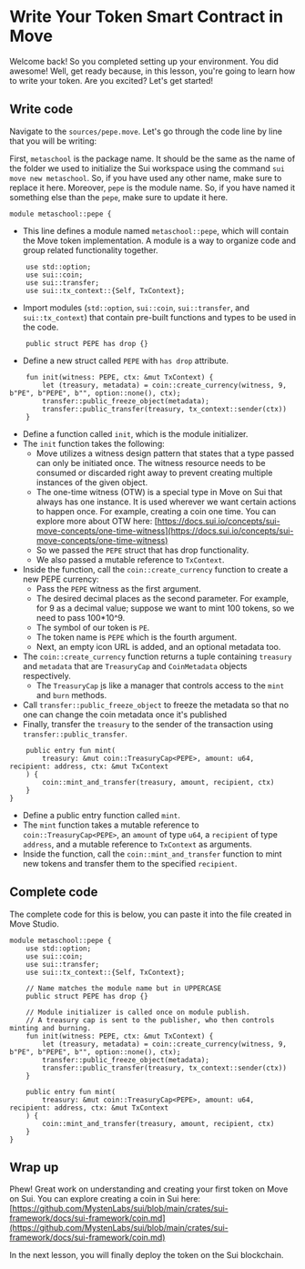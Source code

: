 # Write Your Token Smart Contract in Move

Welcome back!  So you completed setting up your environment. You did awesome! Well, get ready because, in this lesson, you're going to learn how to write your token.  Are you excited? Let's get started!

## Write code

Navigate to the `sources/pepe.move`. Let's go through the code line by line that you will be writing:

First, `metaschool` is the package name. It should be the same as the name of the folder we used to initialize the Sui workspace using the command `sui move new metaschool`. So, if you have used any other name, make sure to replace it here. Moreover, `pepe` is the module name. So, if you have named it something else than the `pepe`, make sure to update it here.

```
module metaschool::pepe {
```

- This line defines a module named `metaschool::pepe`, which will contain the Move token implementation. A module is a way to organize code and group related functionality together.

```
    use std::option;
    use sui::coin;
    use sui::transfer;
    use sui::tx_context::{Self, TxContext};
```

- Import modules (`std::option`, `sui::coin`, `sui::transfer`, and `sui::tx_context`) that contain pre-built functions and types to be used in the code.

```
    public struct PEPE has drop {}
```

- Define a new struct called `PEPE` with `has drop` attribute.

```
    fun init(witness: PEPE, ctx: &mut TxContext) {
        let (treasury, metadata) = coin::create_currency(witness, 9, b"PE", b"PEPE", b"", option::none(), ctx);
        transfer::public_freeze_object(metadata);
        transfer::public_transfer(treasury, tx_context::sender(ctx))
    }

```

- Define a function called `init`, which is the module initializer.
- The `init` function takes the following:
    - Move utilizes a witness design pattern that states that a type passed can only be initiated once. The witness resource needs to be consumed or discarded right away to prevent creating multiple instances of the given object.
    - The one-time witness (OTW) is a special type in Move on Sui that always has one instance. It is used wherever we want certain actions to happen once. For example, creating a coin one time. You can explore more about OTW here: [https://docs.sui.io/concepts/sui-move-concepts/one-time-witness](https://docs.sui.io/concepts/sui-move-concepts/one-time-witness)
    - So we passed the `PEPE` struct that has drop functionality.
    - We also passed a mutable reference to `TxContext`.
- Inside the function, call the `coin::create_currency` function to create a new PEPE currency:
    - Pass the `PEPE` witness as the first argument.
    - The desired decimal places as the second parameter. For example, for 9 as a decimal value; suppose we want to mint 100 tokens, so we need to pass 100*10^9.
    - The symbol of our token is `PE`.
    - The token name is `PEPE` which is the fourth argument.
    - Next, an empty icon URL is added, and an optional metadata too.
- The `coin::create_currency` function returns a tuple containing `treasury` and `metadata` that are `TreasuryCap` and `CoinMetadata` objects respectively.
    - The `TreasuryCap` [i](https://github.com/sui-foundation/sui-move-intro-course/blob/main/unit-two/lessons/6_capability_design_pattern.md)s like a manager that controls access to the `mint` and `burn` methods.
- Call `transfer::public_freeze_object` to freeze the metadata so that no one can change the coin metadata once it's published
- Finally, transfer the `treasury` to the sender of the transaction using `transfer::public_transfer`.

```
    public entry fun mint(
        treasury: &mut coin::TreasuryCap<PEPE>, amount: u64, recipient: address, ctx: &mut TxContext
    ) {
        coin::mint_and_transfer(treasury, amount, recipient, ctx)
    }
}

```

- Define a public entry function called `mint`.
- The `mint` function takes a mutable reference to `coin::TreasuryCap<PEPE>`, an `amount` of type `u64`, a `recipient` of type `address`, and a mutable reference to `TxContext` as arguments.
- Inside the function, call the `coin::mint_and_transfer` function to mint new tokens and transfer them to the specified `recipient`.

## Complete code

The complete code for this is below, you can paste it into the file created in Move Studio.

```
module metaschool::pepe {
    use std::option;
    use sui::coin;
    use sui::transfer;
    use sui::tx_context::{Self, TxContext};

    // Name matches the module name but in UPPERCASE
    public struct PEPE has drop {}

    // Module initializer is called once on module publish.
    // A treasury cap is sent to the publisher, who then controls minting and burning.
    fun init(witness: PEPE, ctx: &mut TxContext) {
        let (treasury, metadata) = coin::create_currency(witness, 9, b"PE", b"PEPE", b"", option::none(), ctx);
        transfer::public_freeze_object(metadata);
        transfer::public_transfer(treasury, tx_context::sender(ctx))
    }

    public entry fun mint(
        treasury: &mut coin::TreasuryCap<PEPE>, amount: u64, recipient: address, ctx: &mut TxContext
    ) {
        coin::mint_and_transfer(treasury, amount, recipient, ctx)
    }
}
```

## Wrap up

Phew! Great work on understanding and creating your first token on Move on Sui. You can explore creating a coin in Sui here: [https://github.com/MystenLabs/sui/blob/main/crates/sui-framework/docs/sui-framework/coin.md](https://github.com/MystenLabs/sui/blob/main/crates/sui-framework/docs/sui-framework/coin.md)

In the next lesson, you will finally deploy the token on the Sui blockchain.
